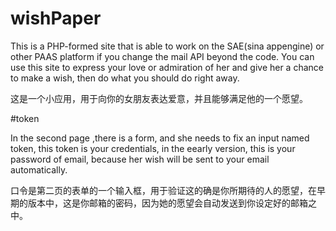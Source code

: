 # wishPaper

This is a PHP-formed site that is able to work on the SAE(sina appengine) or other PAAS platform if you change the mail API beyond the code. You can use this site to express your love or admiration of her and give her a chance to make a wish, then do what you should do right away.

这是一个小应用，用于向你的女朋友表达爱意，并且能够满足他的一个愿望。

#token

In the second page ,there is a form, and she needs to fix an input named token, this token is your credentials, in the eearly version, this is your password of email, because her wish will be sent to your email automatically.

口令是第二页的表单的一个输入框，用于验证这的确是你所期待的人的愿望，在早期的版本中，这是你邮箱的密码，因为她的愿望会自动发送到你设定好的邮箱之中。

